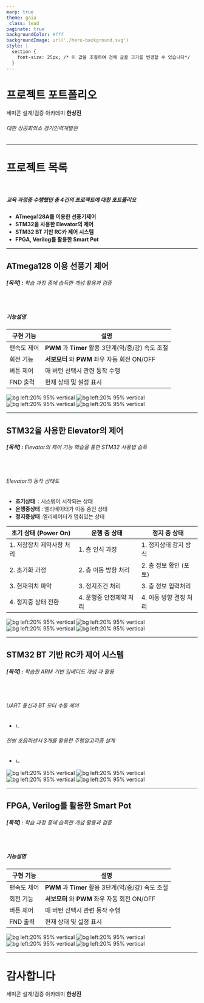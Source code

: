 ```yaml
---
marp: true
theme: gaia
_class: lead
paginate: true
backgroundColor: #fff
backgroundImage: url('./hero-background.svg')
style: |
  section {
    font-size: 25px; /* 이 값을 조절하여 전체 글꼴 크기를 변경할 수 있습니다*/
  }
--- 
```

<!-- 타이틀 페이지-->

<!-- _backgroundImage: url('./hero-background.svg')_ -->
<!-- _paginate: skip -->

# 프로젝트 포트폴리오
세미콘 설계/검증 아카데미 **한상진**
###### 대한 상공회의소 경기인력개발원 



---
# 프로젝트 목록    
<br>

##### 교육 과정중 수행했던 총 4건의 프로젝트에 대한 포트폴리오
- **ATmega128A를 이용한 선풍기제어**
- **STM32을 사용한 Elevator의 제어** 
- **STM32 BT 기반 RC카 제어 시스템**
- **FPGA, Verilog를 활용한 Smart Pot** 


---

## ATmega128 이용 선풍기 제어
###### **[목적] :** 학습 과정 중에 습득한 개념 활용과 검증 
<br>

##### 기능설명
| 구현 기능   | 설명                                                |
|-------------|-----------------------------------------------------|
| 팬속도 제어 | **PWM** 과 **Timer** 활용 3단계(약/중/강) 속도 조절 |
| 회전 기능   | **서보모터** 와 **PWM** 좌우 자동 회전 ON/OFF       |
| 버튼 제어   | 매 버턴 선택시  관련 동작 수행                      |
| FND 출력    | 현재 상태 및 설정 표시                              |

![bg left:20% 95% vertical](./img/chap1_1.png)
![bg left:20% 95% vertical](./img/chap1_2.png)
![bg left:20% 95% vertical](./img/chap1_3.png)
![bg left:20% 95% vertical](./img/chap1_4.png)

---

## STM32을 사용한 Elevator의 제어
###### **[목적] :** Elevator의 제어 기능 학습을 통한 STM32 사용법 습득 
<br>

###### Elevator의 동작 상태도
- **초기상태**   : 시스템이 시작되는 상태  
- **운행중상태** : 엘리베이터가 이동 중인 상태
- **정지중상태** :엘리베이터가 멈춰있는 상태  

| 초기 상태 (Power On)    |운행 중 상태            |정지 중 상태               |
|-------------------------|------------------------|---------------------------|
|1. 저장장치 제약사항 처리| 1. 층 인식 과정        |1. 정지상태 감지 방식      |
|2. 초기화 과정           | 2. 층 이동 방향 처리   |2. 층 정보 확인 (포토)     |
|3. 현재위치 파악         | 3. 정지조건 처리       |3. 층 정보 입력처리 |
|4. 정지중 상태 전환      | 4. 운행중 안전제약 처리|4. 이동 방향 결정 처리     |

![bg left:20% 95% vertical](./img/chap2_3.png)
![bg left:20% 95% vertical](./img/chap2_2.png)
![bg left:20% 95% vertical](./img/chap2_1.png)
![bg left:20% 95% vertical](./img/chap2_4.png)


---


## STM32 BT 기반 RC카 제어 시스템
###### **[목적] :** 학습한 ARM 기반 임베디드 개념 과 활용 
<br>

###### UART 통신과 BT  모터 수동 제어
- ㄴ

###### 전방 초음파센서 3개를 활용한 주행알고리즘 설계 
- ㄴ


![bg left:20% 95% vertical](./img/chap3_1.png)
![bg left:20% 95% vertical](./img/chap3_2.png)
![bg left:20% 95% vertical](./img/chap3_3.png)
![bg left:20% 95% vertical](./img/chap3_4.png)

---

## FPGA, Verilog를 활용한 Smart Pot
###### **[목적] :** 학습 과정 중에 습득한 개념 활용과 검증 
<br>

##### 기능설명
| 구현 기능   | 설명                                                |
|-------------|-----------------------------------------------------|
| 팬속도 제어 | **PWM** 과 **Timer** 활용 3단계(약/중/강) 속도 조절 |
| 회전 기능   | **서보모터** 와 **PWM** 좌우 자동 회전 ON/OFF       |
| 버튼 제어   | 매 버턴 선택시  관련 동작 수행                      |
| FND 출력    | 현재 상태 및 설정 표시                              |

![bg left:20% 95% vertical](./img/chap1_1.png)
![bg left:20% 95% vertical](./img/chap1_2.png)
![bg left:20% 95% vertical](./img/chap1_3.png)
![bg left:20% 95% vertical](./img/chap1_4.png)


--- 
<!-- _class: lead -->
<!-- _paginate: skip -->

# 감사합니다

세미콘 설계/검증 아카데미 
**한상진**